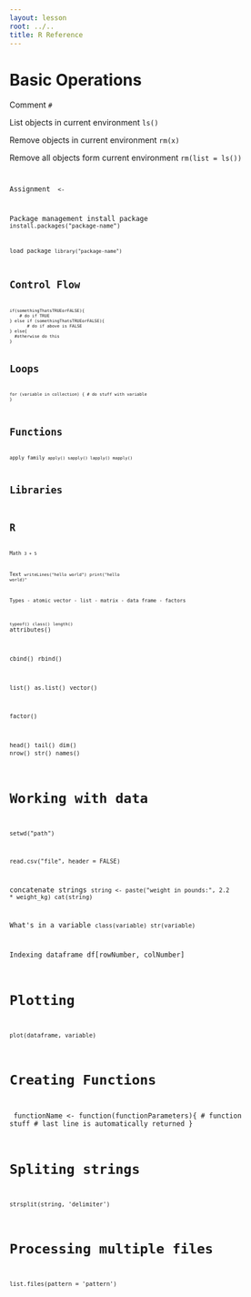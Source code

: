```yaml
---
layout: lesson
root: ../..
title: R Reference
---
```

# Basic Operations

Comment
<code>#</code>

List objects in current environment
<code>ls()</code>

Remove objects in current environment
<code>rm(x)</code>

Remove all objects form current environment
<code>rm(list = ls())

Assignment
<code> <- </code>

Package management
install package
<code>install.packages("package-name")

load package
<code>library("package-name")

# Control Flow
<code>
if(somethingThatsTRUEorFALSE){
	# do if TRUE
} else if (somethingThatsTRUEorFALSE){
       # do if above is FALSE
} else{
  #otherwise do this
}</code>

# Loops
<code>for (variable in collection) {
    # do stuff with variable
}</code>

# Functions
apply family
<code>apply()
sapply()
lapply()
mapply()</code>

# Libraries

# R
Math
<code>3 + 5</code>

Text
<code>writeLines("hello world")</code>
<code>print("hello world)"</code>

Types
	- atomic vector
	- list
	- matrix
	- data frame
	- factors

<code>typeof()</code>
<code>class()</code>
<code>length()</code>
</code>attributes()</code>

<code>cbind()</code>
<code>rbind()</code>

<code>list()</code>
<code>as.list()</code>
<code>vector()</code>

<code>factor()</code>

<code>head()</code>
<code>tail()</code>
<code>dim()</code>
<code>nrow()</code>
<code>str()</code>
<code>names()</code>

# Working with data

<code>setwd("path")</code>

<code>read.csv("file", header = FALSE)</code>

concatenate strings
<code>string <- paste("weight in pounds:", 2.2 * weight_kg)
cat(string)</code>

What's in a variable
<code>class(variable)
str(variable)</code>

Indexing
dataframe
df[rowNumber, colNumber]


# Plotting
<code>plot(dataframe, variable)</code>

# Creating Functions
</code> functionName <- function(functionParameters){
	# function stuff
	# last line is automatically returned
}</code>

# Spliting strings
<code>strsplit(string, 'delimiter')</code>


# Processing multiple files
<code>list.files(pattern = 'pattern')</code>

